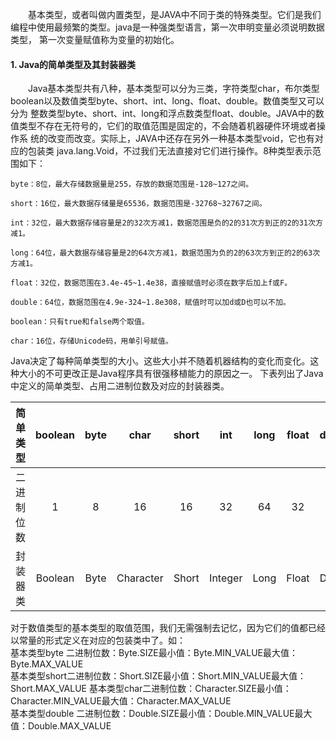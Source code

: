 　　基本类型，或者叫做内置类型，是JAVA中不同于类的特殊类型。它们是我们编程中使用最频繁的类型。java是一种强类型语言，第一次申明变量必须说明数据类型，
  第一次变量赋值称为变量的初始化。
  #### 1. Java的简单类型及其封装器类
  　　Java基本类型共有八种，基本类型可以分为三类，字符类型char，布尔类型boolean以及数值类型byte、short、int、long、float、double。数值类型又可以分为
  整数类型byte、short、int、long和浮点数类型float、double。JAVA中的数值类型不存在无符号的，它们的取值范围是固定的，不会随着机器硬件环境或者操作系
  统的改变而改变。实际上，JAVA中还存在另外一种基本类型void，它也有对应的包装类 java.lang.Void，不过我们无法直接对它们进行操作。8种类型表示范围如下：
  ```
byte：8位，最大存储数据量是255，存放的数据范围是-128~127之间。

short：16位，最大数据存储量是65536，数据范围是-32768~32767之间。

int：32位，最大数据存储容量是2的32次方减1，数据范围是负的2的31次方到正的2的31次方减1。

long：64位，最大数据存储容量是2的64次方减1，数据范围为负的2的63次方到正的2的63次方减1。

float：32位，数据范围在3.4e-45~1.4e38，直接赋值时必须在数字后加上f或F。

double：64位，数据范围在4.9e-324~1.8e308，赋值时可以加d或D也可以不加。

boolean：只有true和false两个取值。

char：16位，存储Unicode码，用单引号赋值。
```
Java决定了每种简单类型的大小。这些大小并不随着机器结构的变化而变化。这种大小的不可更改正是Java程序具有很强移植能力的原因之一。
下表列出了Java中定义的简单类型、占用二进制位数及对应的封装器类。  

| 简单类型 | boolean | byte | char | short | int | long | float | double | void|  
| :-----: | :-----: | :-----: | :-----: | :-----: | :-----: | :-----: | :-----: | :-----: | :-----: | 
|二进制位数|1|8|16|16|32|64|32|64|--|  
|封装器类|Boolean|Byte|Character|Short|Integer|Long|Float|Double|Void|  

对于数值类型的基本类型的取值范围，我们无需强制去记忆，因为它们的值都已经以常量的形式定义在对应的包装类中了。如：  
基本类型byte 二进制位数：Byte.SIZE最小值：Byte.MIN_VALUE最大值：Byte.MAX_VALUE  
基本类型short二进制位数：Short.SIZE最小值：Short.MIN_VALUE最大值：Short.MAX_VALUE 
基本类型char二进制位数：Character.SIZE最小值：Character.MIN_VALUE最大值：Character.MAX_VALUE  
基本类型double 二进制位数：Double.SIZE最小值：Double.MIN_VALUE最大值：Double.MAX_VALUE  





